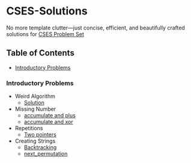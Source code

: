 <!-- omit from toc -->
# CSES-Solutions
No more template clutter—just concise, efficient, and beautifully crafted solutions for [CSES Problem Set](https://cses.fi/problemset/list/)

<!-- omit from toc -->
## Table of Contents 
- [Introductory Problems](#introductory-problems)


### Introductory Problems
- Weird Algorithm
  - [Solution](/src/Weird_Algorithm.cpp)
- Missing Number
  - [accumulate and plus](/src/Missing_Number_plus.cpp)
  - [accumulate and xor](/src/Missing_Number_xor.cpp)
- Repetitions
  - [Two pointers](/src/Repetitions_two_pointers.cpp)
- Creating Strings
  - [Backtracking](/src/Creating_Strings_backtracking.cpp)
  - [next_permutation](/src/Creating_Strings_next_permutation.cpp)